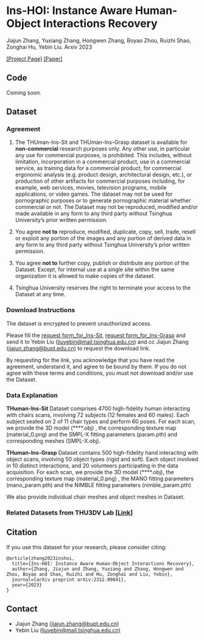 # Ins-HOI: Instance Aware Human-Object Interactions Recovery
Jiajun Zhang, Yuxiang Zhang, Hongwen Zhang, Boyao Zhou, Ruizhi Shao, Zonghai Hu, Yebin Liu.  Arxiv 2023

[[Project Page]](https://jiajunzhang16.github.io/ins-hoi) [[Paper]](https://arxiv.org/abs/2312.09641)

## Code

Coming soon.



## Dataset

### Agreement

1. The THUman-Ins-Sit and THUman-Ins-Grasp dataset is available for **non-commercial** research purposes only. Any other use, in particular any use for commercial purposes, is prohibited. This includes, without limitation, incorporation in a commercial product, use in a commercial service, as training data for a commercial product, for commercial ergonomic analysis (e.g. product design, architectural design, etc.), or production of other artifacts for commercial purposes including, for example, web services, movies, television programs, mobile applications, or video games. The dataset may not be used for pornographic purposes or to generate pornographic material whether commercial or not. The Dataset may not be reproduced, modified and/or made available in any form to any third party without Tsinghua University’s prior written permission.

2. You agree **not to** reproduce, modified, duplicate, copy, sell, trade, resell or exploit any portion of the images and any portion of derived data in any form to any third party without Tsinghua University’s prior written permission.

3. You agree **not to** further copy, publish or distribute any portion of the Dataset. Except, for internal use at a single site within the same organization it is allowed to make copies of the dataset.

4. Tsinghua University reserves the right to terminate your access to the Dataset at any time.

### Download Instructions

The dataset is encrypted to prevent unauthorized access.

Please fill the [request form_for_Ins-Sit](./dataset/ins-sit_Agreement.pdf),  [request form_for_Ins-Grasp](./dataset/ins-grasp_Agreement.pdf) and send it to Yebin Liu (liuyebin@mail.tsinghua.edu.cn) and cc Jiajun Zhang (jiajun.zhang@bupt.edu.cn) to request the download link. 

By requesting for the link, you acknowledge that you have read the agreement, understand it, and agree to be bound by them. If you do not agree with these terms and conditions, you must not download and/or use the Dataset.

### Data Explanation

**THuman-Ins-Sit** Dataset comprises 4700 high-fidelity human interacting with chairs scans, involving 72 subjects (12 females and 60 males). Each subject seated on 2 of 11 chair types and perform 60 poses. For each scan, we provide the 3D model (****.obj) , the corresponding texture map (material_0.png) and  the SMPL-X fitting parameters (param.pth) and corresponding meshes (SMPL-X.obj). 

**THuman-Ins-Grasp** Dataset contains 500 high-fidelity hand interacting with object scans, involving 50 object types (rigid and soft). Each object involved in 10 distinct interactions, and 20 volunteers participating in the data acquisition. For each scan, we provide the 3D model (****.obj), the corresponding texture map (material_0.png) , the MANO fitting parameters (mano_param.pth)  and the NIMBLE fitting parameters (nimble_param.pth)

We also provide individual chair meshes and object meshes in Dataset.

### Related Datasets from THU3DV Lab [[Link]](http://liuyebin.com/dataset.html)



## Citation

If you use this dataset for your research, please consider citing:

```
@article{zhang2023inshoi,
  title={Ins-HOI: Instance Aware Human-Object Interactions Recovery}, 
  author={Zhang, Jiajun and Zhang, Yuxiang and Zhang, Hongwen and Zhou, Boyao and Shao, Ruizhi and Hu, Zonghai and Liu, Yebin},
  journal={arXiv preprint arXiv:2312.09641},
  year={2023}
}
```

## Contact

- Jiajun Zhang [(jiajun.zhang@bupt.edu.cn)](mailto:jiajun.zhang@bupt.edu.cn)
- Yebin Liu [(liuyebin@mail.tsinghua.edu.cn)](mailto:liuyebin@mail.tsinghua.edu.cn)

